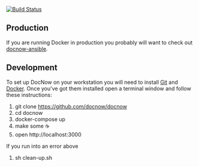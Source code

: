 [![Build Status](https://travis-ci.org/DocNow/docnow.svg?branch=master)](https://travis-ci.org/DocNow/docnow)

## Production

If you are running Docker in production you probably will want to check out
[docnow-ansible](https://github.com/DocNow/docnow-ansible).

## Development

To set up DocNow on your workstation you will need to install [Git] and
[Docker].  Once you've got them installed open a terminal window and follow
these instructions:

1. git clone https://github.com/docnow/docnow
1. cd docnow
1. docker-compose up
1. make some ☕️
1. open http://localhost:3000

If you run into an error above

1. sh clean-up.sh

[Git]: https://git-scm.com/
[Docker]: https://www.docker.com/
